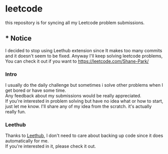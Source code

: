 # leetcode
this repository is for syncing all my Leetcode problem submissions.  
## * Notice
I decided to stop using Leethub extension since It makes too many commits and it doesn't seem to be fixed.
Anyway I'll keep solving leetcode problems, You can check it out if you want to https://leetcode.com/Shane-Park/

### Intro
I usually do the daily challenge but sometimes i solve other problems when I get bored or have some time.  
Any feedback about my submissions would be really appreciated.  
If you're interested in problem solving but have no idea what or how to start, just let me know. I'll share any of my idea from the scratch. it's actually really fun. 

### Leethub
Thanks to [Leethub](https://github.com/QasimWani/LeetHub), I don't need to care about backing up code since it does automatically for me.  
If you're interested in it, please check it out.
